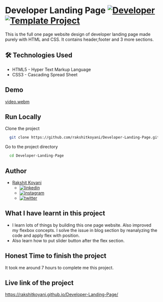 # Developer Landing Page [![Developer](https://img.shields.io/badge/Template-Project-red)](http://www.gnu.org/licenses/agpl-3.0) [![Template Project](https://img.shields.io/badge/Technologies%20-HTML%2FCSS-brightgreen)](http://www.gnu.org/licenses/agpl-3.0)

This is the full one page website design of developer landing page made purely with HTML and CSS. It contains header,footer and 3 more sections.

## 🛠 Technologies Used

- HTML5 - Hyper Text Markup Language
- CSS3 - Cascading Spread Sheet

## Demo

[video.webm](https://user-images.githubusercontent.com/36806953/180946577-e6fec4ac-d4e6-4c54-b5a8-3534fb810f60.webm)

## Run Locally

Clone the project

```bash
  git clone https://github.com/rakshitkoyani/Developer-Landing-Page.git
```

Go to the project directory

```bash
  cd Developer-Landing-Page
```

## Author

- [Rakshit Koyani](https://www.github.com/rakshitkoyani)
  - [![linkedin](https://img.shields.io/badge/LinkedIn-0077B5?style=for-the-badge&logo=linkedin&logoColor=white)](https://www.linkedin.com/in/rakshit-koyani-507040132/)
  - [![instagram](https://img.shields.io/badge/Instagram-E4405F?style=for-the-badge&logo=instagram&logoColor=white)](https://www.instagram.com/rakshitkoyani/)
  - [![twitter](https://img.shields.io/badge/Twitter-1DA1F2?style=for-the-badge&logo=twitter&logoColor=white)](https://www.twitter.com/rakshit_koyani)

## What I have learnt in this project

- I learn lots of things by building this one page website. Also improved my flexbox concepts. I solve the issue in blog section by reanalyzing the code and apply flex with position.
- Also learn how to put slider button after the flex section.

## Honest Time to finish the project

It took me around 7 hours to complete me this project.

## Live link of the project

https://rakshitkoyani.github.io/Developer-Landing-Page/
